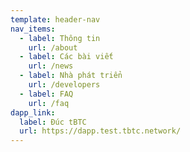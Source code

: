 ```yaml
---
template: header-nav
nav_items:
  - label: Thông tin
    url: /about
  - label: Các bài viết
    url: /news
  - label: Nhà phát triển
    url: /developers
  - label: FAQ
    url: /faq
dapp_link:
  label: Đúc tBTC
  url: https://dapp.test.tbtc.network/
---
```

